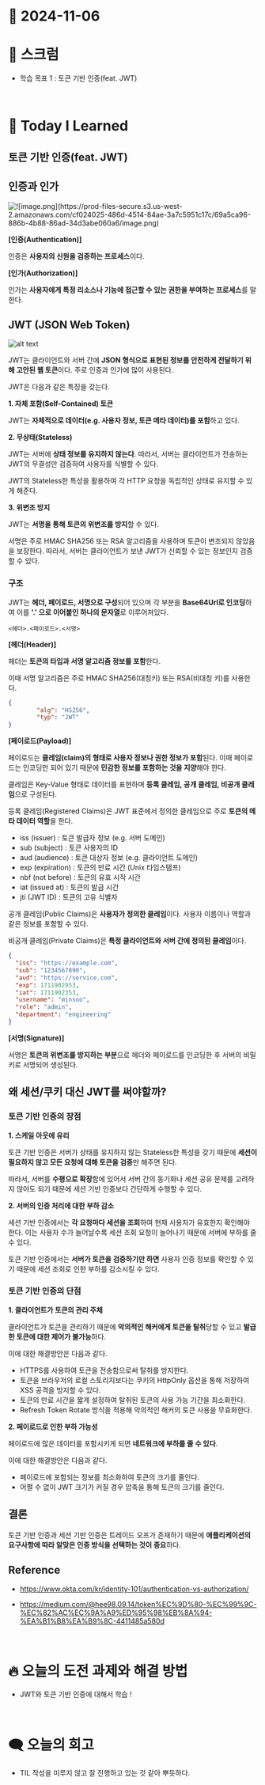 # 📆 2024-11-06

# 🔔 스크럼

- 학습 목표 1 : 토큰 기반 인증(feat. JWT)

<br/>

# 🚀 Today I Learned


## 토큰 기반 인증(feat. JWT)

## 인증과 인가

![!\[image.png\](https://prod-files-secure.s3.us-west-2.amazonaws.com/cf024025-486d-4514-84ae-3a7c5951c17c/69a5ca96-886b-4b88-86ad-34d3abe060a6/image.png)
](https://www.okta.com/sites/default/files/styles/1640w_scaled/public/media/image/2020-10/Authentication_vs_Authorization.png?itok=uBFRCfww)


**[인증(Authentication)]**

인증은 **사용자의 신원을 검증하는 프로세스**이다. 

**[인가(Authorization)]**

인가는 **사용자에게 특정 리소스나 기능에 접근할 수 있는 권한을 부여하는 프로세스**를 말한다.

## JWT (JSON Web Token)

![alt text](https://metamug.com/article/images/security/jwt-token-structure.svg)

JWT는 클라이언트와 서버 간에 **JSON 형식으로 표현된 정보를 안전하게 전달하기 위해 고안된 웹 토큰**이다. 주로 인증과 인가에 많이 사용된다. 

JWT은 다음과 같은 특징을 갖는다.

**1. 자체 포함(Self-Contained) 토큰**

JWT는 **자체적으로 데이터(e.g. 사용자 정보, 토큰 메타 데이터)를 포함**하고 있다.

**2. 무상태(Stateless)**

JWT는 서버에 **상태 정보를 유지하지 않는다**. 따라서, 서버는 클라이언트가 전송하는 JWT의 무결성만 검증하여 사용자를 식별할 수 있다.

JWT의 Stateless한 특성을 활용하여 각 HTTP 요청을 독립적인 상태로 유지할 수 있게 해준다.

**3. 위변조 방지**

JWT는 **서명을 통해 토큰의 위변조를 방지**할 수 있다. 

서명은 주로 HMAC SHA256 또는 RSA 알고리즘을 사용하며 토큰이 변조되지 않았음을 보장한다. 따라서, 서버는 클라이언트가 보낸 JWT가 신뢰할 수 있는 정보인지 검증할 수 있다.


### 구조


JWT는 **헤더, 페이로드, 서명으로 구성**되어 있으며 각 부분을 **Base64Url로 인코딩**하여 이를 **'.' 으로 이어붙인 하나의 문자열**로 이루어져있다.

```
<헤더>.<페이로드>.<서명>
```


**[헤더(Header)]**

헤더는 **토큰의 타입과 서명 알고리즘 정보를 포함**한다. 

이때 서명 알고리즘은 주로 HMAC SHA256(대칭키) 또는 RSA(비대칭 키)를 사용한다.

```json
{
		"alg": "HS256",
		"typ": "JWT"
}
```


**[페이로드(Payload)]**

페이로드는 **클레임(claim)의 형태로 사용자 정보나 권한 정보가 포함**된다. 이때 페이로드는 인코딩만 되어 있기 때문에 **민감한 정보를 포함하는 것을 지양**해야 한다.

클레임은 Key-Value 형태로 데이터를 표현하며 **등록 클레임, 공개 클레임, 비공개 클레임**으로 구성된다.

등록 클레임(Registered Claims)은 JWT 표준에서 정의한 클레임으로 주로 **토큰의 메타 데이터 역할**을 한다.

- iss (issuer) : 토큰 발급자 정보 (e.g. 서버 도메인)
- sub (subject) : 토큰 사용자의 ID 
- aud (audience) : 토큰 대상자 정보 (e.g. 클라이언트 도메인)
- exp (expiration) : 토큰의 만료 시간 (Unix 타임스탬프)
- nbf (not before) : 토큰의 유효 시작 시간
- iat (issued at) : 토큰의 발급 시간
- jti (JWT ID) : 토큰의 고유 식별자

공개 클레임(Public Claims)은 **사용자가 정의한 클레임**이다. 사용자 이름이나 역할과 같은 정보를 포함할 수 있다.

비공개 클레임(Private Claims)은 **특정 클라이언트와 서버 간에 정의된 클레임**이다.

```json
{
  "iss": "https://example.com",
  "sub": "1234567890",
  "aud": "https://service.com",
  "exp": 1711902953,
  "iat": 1711902353,
  "username": "minsoo",
  "role": "admin",
  "department": "engineering"
}
```


**[서명(Signature)]**

서명은 **토큰의 위변조를 방지하는 부분**으로 헤더와 페이로드를 인코딩한 후 서버의 비밀키로 서명되어 생성된다.


## 왜 세션/쿠키 대신 JWT를 써야할까?

### 토큰 기반 인증의 장점

**1. 스케일 아웃에 유리**

토큰 기반 인증은 서버가 상태를 유지하지 않는 Stateless한 특성을 갖기 때문에 **세션이 필요하지 않고 모든 요청에 대해 토큰을 검증**만 해주면 된다.

따라서, 서버를 **수평으로 확장**함에 있어서 서버 간의 동기화나 세션 공유 문제를 고려하지 않아도 되기 때문에 세션 기반 인증보다 간단하게 수행할 수 있다.

**2. 서버의 인증 처리에 대한 부하 감소**

세션 기반 인증에서는 **각 요청마다 세션을 조회**하여 현재 사용자가 유효한지 확인해야 한다. 이는 사용자 수가 늘어날수록 세션 조회 요청이 늘어나기 때문에 서버에 부하를 줄 수 있다.

토큰 기반 인증에서는 **서버가 토큰을 검증하기만 하면** 사용자 인증 정보를 확인할 수 있기 때문에 세션 조회로 인한 부하를 감소시킬 수 있다.


### 토큰 기반 인증의 단점

**1. 클라이언트가 토큰의 관리 주체**

클라이언트가 토큰을 관리하기 때문에 **악의적인 해커에게 토큰을 탈취**당할 수 있고 **발급한 토큰에 대한 제어가 불가능**하다.

이에 대한 해결방안은 다음과 같다.

- HTTPS를 사용하여 토큰을 전송함으로써 탈취를 방지한다.
- 토큰을 브라우저의 로컬 스토리지보다는 쿠키의 HttpOnly 옵션을 통해 저장하여 XSS 공격을 방지할 수 있다.
- 토큰의 만료 시간을 짧게 설정하여 탈취된 토큰의 사용 가능 기간을 최소화한다.
- Refresh Token Rotate 방식을 적용해 악의적인 해커의 토큰 사용을 무효화한다.

**2. 페이로드로 인한 부하 가능성**

페이로드에 많은 데이터를 포함시키게 되면 **네트워크에 부하를 줄 수 있다**.

이에 대한 해결방안은 다음과 같다.

- 페이로드에 포함되는 정보를 최소화하여 토큰의 크기를 줄인다.
- 어쩔 수 없이 JWT 크기가 커질 경우 압축을 통해 토큰의 크기를 줄인다.


## 결론


토큰 기반 인증과 세션 기반 인증은 트레이드 오프가 존재하기 때문에 **애플리케이션의 요구사항에 따라 알맞은 인증 방식을 선택하는 것이 중요**하다.


## Reference

- https://www.okta.com/kr/identity-101/authentication-vs-authorization/

- https://medium.com/@hee98.09.14/token%EC%9D%80-%EC%99%9C-%EC%82%AC%EC%9A%A9%ED%95%98%EB%8A%94-%EA%B1%B8%EA%B9%8C-4411485a580d
<br/>

# 🔥 오늘의 도전 과제와 해결 방법

- JWT와 토큰 기반 인증에 대해서 학습 !

<br/>

# 🗨️ 오늘의 회고

- TIL 작성을 미루지 않고 잘 진행하고 있는 것 같아 뿌듯하다.


<!--
- 오늘의 학습 경험에 대한 자유로운 생각이나 느낀 점을 기록합니다.
- 성공적인 점, 개선해야 할 점, 새롭게 시도하고 싶은 방법 등을 포함할 수 있습니다.-->

